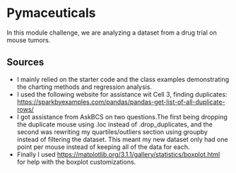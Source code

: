 # Pymaceuticals
In this module challenge, we are analyzing a dataset from a drug trial on mouse tumors. 

## Sources
- I mainly relied on the starter code and the class examples demonstrating the charting methods and regression analysis. 
- I used the following website for assistance wit Cell 3, finding duplicates: https://sparkbyexamples.com/pandas/pandas-get-list-of-all-duplicate-rows/
- I got assistance from AskBCS on two questions.The first being dropping the duplicate mouse using .loc instead of .drop_duplicates, and the second was rewriting my quartiles/outliers section using groupby instead of filtering the dataset. This meant my new dataset only had one point per mouse instead of keeping all of the data for each. 
- Finally I used https://matplotlib.org/3.1.1/gallery/statistics/boxplot.html for help with the boxplot customizations.
